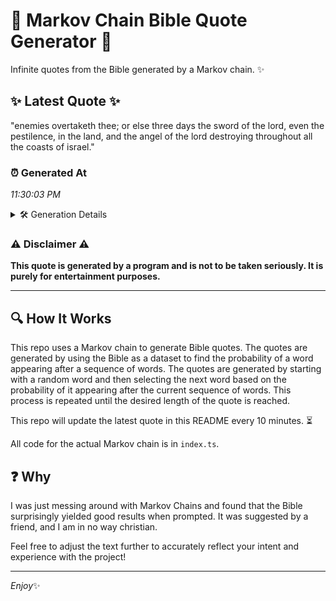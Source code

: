 # 📖 Markov Chain Bible Quote Generator 📖

Infinite quotes from the Bible generated by a Markov chain. ✨

## ✨ Latest Quote ✨
"enemies overtaketh thee; or else three days the sword of the lord, even the pestilence, in the land, and the angel of the lord destroying throughout all the coasts of israel."

### ⏰ Generated At
*11:30:03 PM*

<details>
    <summary>🛠️ Generation Details</summary>
    <p>
        <strong>🌱 Seed:</strong> enemies<br>
        <strong>🔄 Iterations:</strong> 30<br>
        <strong>📜 Context History:</strong><br>[ enemies ]: overtaketh<br>[ enemies, overtaketh ]: thee;<br>[ enemies, overtaketh, thee; ]: or<br>[ enemies, overtaketh, thee;, or ]: else<br>[ enemies, overtaketh, thee;, or, else ]: three<br>[ enemies, overtaketh, thee;, or, else, three ]: days<br>[ overtaketh, thee;, or, else, three, days ]: the<br>[ thee;, or, else, three, days, the ]: sword<br>[ or, else, three, days, the, sword ]: of<br>[ else, three, days, the, sword, of ]: the<br>[ three, days, the, sword, of, the ]: lord,<br>[ days, the, sword, of, the, lord, ]: even<br>[ the, sword, of, the, lord,, even ]: the<br>[ sword, of, the, lord,, even, the ]: pestilence,<br>[ of, the, lord,, even, the, pestilence, ]: in<br>[ the, lord,, even, the, pestilence,, in ]: the<br>[ lord,, even, the, pestilence,, in, the ]: land,<br>[ even, the, pestilence,, in, the, land, ]: and<br>[ the, pestilence,, in, the, land,, and ]: the<br>[ pestilence,, in, the, land,, and, the ]: angel<br>[ in, the, land,, and, the, angel ]: of<br>[ the, land,, and, the, angel, of ]: the<br>[ land,, and, the, angel, of, the ]: lord<br>[ and, the, angel, of, the, lord ]: destroying<br>[ the, angel, of, the, lord, destroying ]: throughout<br>[ angel, of, the, lord, destroying, throughout ]: all<br>[ of, the, lord, destroying, throughout, all ]: the<br>[ the, lord, destroying, throughout, all, the ]: coasts<br>[ lord, destroying, throughout, all, the, coasts ]: of<br>[ destroying, throughout, all, the, coasts, of ]: israel.<br>
    </p>
</details>

### ⚠️ Disclaimer ⚠️
**This quote is generated by a program and is not to be taken seriously. It is purely for entertainment purposes.**

---

## 🔍 How It Works

This repo uses a Markov chain to generate Bible quotes. The quotes are generated by using the Bible as a dataset to find the probability of a word appearing after a sequence of words. The quotes are generated by starting with a random word and then selecting the next word based on the probability of it appearing after the current sequence of words. This process is repeated until the desired length of the quote is reached.

This repo will update the latest quote in this README every 10 minutes. ⏳

All code for the actual Markov chain is in `index.ts`.

## ❓ Why

I was just messing around with Markov Chains and found that the Bible surprisingly yielded good results when prompted. 
It was suggested by a friend, and I am in no way christian.

Feel free to adjust the text further to accurately reflect your intent and experience with the project!

---

*Enjoy*✨

